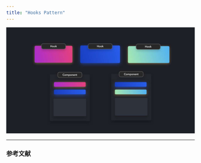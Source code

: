 ```yaml
---
title: "Hooks Pattern"
---
```


![](/images/learning-patterns/hooks-pattern-1280w.jpg)

---

### 参考文献
